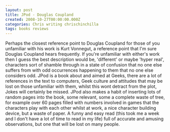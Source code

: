 ```yaml
---
layout: post
title: JPod - Douglas Coupland
created: 2008-10-27T00:00:00.000Z
categories: Chris writing chrischinchilla
tags: books reviews
---
```


Perhaps the closest reference point to Douglas Coupland for those of you unfamiliar with his work is Kurt Vonnegut, a reference point that I'm sure Douglas Coupland hears frequently. If you're unfamiliar with either's work then I guess the best description would be, 'different' or maybe 'hyper real', characters sort of shamble through in a state of confusion that no one else suffers from with odd occurrences happening to them that no one else considers odd. JPod is a book about and aimed at Geeks, there are a lot of references in the text to computers, Geek culture and attitudes that may be lost on those unfamiliar with them, whilst this wont detract from the plot, Jokes will certainly be missed. JPod also makes a habit of inserting lots of random pages into the book, some relevant, some a complete waste of tree, for example over 60 pages filled with numbers involved in games that the characters play with each other whilst at work, a nice character building device, but a waste of paper. A funny and easy read (this took me a week and I don't have a lot of time to read in my life) full of accurate and amusing observations, but one that will be lost on many people.
